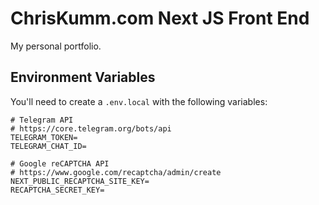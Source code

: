 # ChrisKumm.com Next JS Front End

My personal portfolio.

## Environment Variables

You'll need to create a `.env.local` with the following variables:

```
# Telegram API
# https://core.telegram.org/bots/api
TELEGRAM_TOKEN=
TELEGRAM_CHAT_ID=

# Google reCAPTCHA API
# https://www.google.com/recaptcha/admin/create
NEXT_PUBLIC_RECAPTCHA_SITE_KEY=
RECAPTCHA_SECRET_KEY=
```
